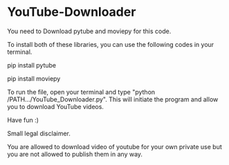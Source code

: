 # YouTube-Downloader
You need to Download pytube and moviepy for this code.

To install both of these libraries, you can use the following codes in your terminal.

pip install pytube

pip install moviepy

To run the file, open your terminal and type "python /PATH.../YouTube_Downloader.py". This will initiate the program and allow you to download YouTube videos.

Have fun :)

Small legal disclaimer.

You are allowed to download video of youtube for your own private use but you are not allowed to publish them in any way.
